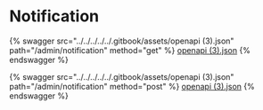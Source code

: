 # Notification

{% swagger src="../../../../../.gitbook/assets/openapi (3).json" path="/admin/notification" method="get" %}
[openapi (3).json](<../../../../../.gitbook/assets/openapi (3).json>)
{% endswagger %}

{% swagger src="../../../../../.gitbook/assets/openapi (3).json" path="/admin/notification" method="post" %}
[openapi (3).json](<../../../../../.gitbook/assets/openapi (3).json>)
{% endswagger %}
